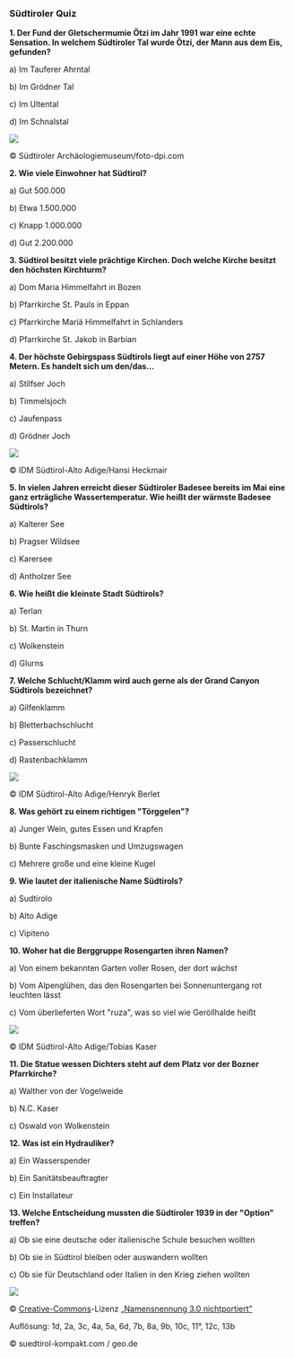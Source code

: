 ### Südtiroler Quiz

**1\. Der Fund der Gletschermumie Ötzi im Jahr 1991 war eine echte
Sensation. In welchem Südtiroler Tal wurde Ötzi, der Mann aus dem Eis,
gefunden?**

a) Im Tauferer Ahrntal

b) Im Grödner Tal

c) Im Ultental

d) Im Schnalstal

![](/content/21/21_Media/media/image1.jpeg)

© Südtiroler Archäologiemuseum/foto-dpi.com

**2\. Wie viele Einwohner hat Südtirol?**

a) Gut 500.000

b) Etwa 1.500.000

c) Knapp 1.000.000

d) Gut 2.200.000

**3\. Südtirol besitzt viele prächtige Kirchen. Doch welche Kirche besitzt
den höchsten Kirchturm?**

a) Dom Maria Himmelfahrt in Bozen

b) Pfarrkirche St. Pauls in Eppan

c) Pfarrkirche Mariä Himmelfahrt in Schlanders

d) Pfarrkirche St. Jakob in Barbian

**4\. Der höchste Gebirgspass Südtirols liegt auf einer Höhe von 2757
Metern. Es handelt sich um den/das...**

a) Stilfser Joch

b) Timmelsjoch

c) Jaufenpass

d) Grödner Joch

![](/content/21/21_Media/media/image2.jpeg)

© IDM Südtirol-Alto Adige/Hansi Heckmair

**5\. In vielen Jahren erreicht dieser Südtiroler Badesee bereits im Mai
eine ganz erträgliche Wassertemperatur. Wie heißt der wärmste Badesee
Südtirols?**

a) Kalterer See

b) Pragser Wildsee

c) Karersee

d) Antholzer See

**6\. Wie heißt die kleinste Stadt Südtirols?**

a) Terlan

b) St. Martin in Thurn

c) Wolkenstein

d) Glurns

**7\. Welche Schlucht/Klamm wird auch gerne als der Grand Canyon Südtirols
bezeichnet?**

a) Gilfenklamm

b) Bletterbachschlucht

c) Passerschlucht

d) Rastenbachklamm

![](/content/21/21_Media/media/image3.jpeg)

© IDM Südtirol-Alto Adige/Henryk Berlet

**8\. Was gehört zu einem richtigen \"Törggelen\"?**

a) Junger Wein, gutes Essen und Krapfen

b) Bunte Faschingsmasken und Umzugswagen

c) Mehrere große und eine kleine Kugel

**9\. Wie lautet der italienische Name Südtirols?**

a) Sudtirolo

b) Alto Adige

c) Vipiteno

**10\. Woher hat die Berggruppe Rosengarten ihren Namen?**

a) Von einem bekannten Garten voller Rosen, der dort wächst

b) Vom Alpenglühen, das den Rosengarten bei Sonnenuntergang rot
leuchten lässt

c) Vom überlieferten Wort \"ruza\", was so viel wie Geröllhalde heißt

![](/content/21/21_Media/media/image4.jpeg)

© IDM Südtirol-Alto Adige/Tobias Kaser

**11\. Die Statue wessen Dichters steht auf dem Platz vor der Bozner
Pfarrkirche?**

a) Walther von der Vogelweide

b) N.C. Kaser

c) Oswald von Wolkenstein

**12\. Was ist ein Hydrauliker?**

a) Ein Wasserspender

b) Ein Sanitätsbeauftragter

c) Ein Installateur

**13\. Welche Entscheidung mussten die Südtiroler 1939 in der \"Option\"
treffen?**

a) Ob sie eine deutsche oder italienische Schule besuchen wollten

b) Ob sie in Südtirol bleiben oder auswandern wollten

c) Ob sie für Deutschland oder Italien in den Krieg ziehen wollten

![](/content/21/21_Media/media/image5.png)

© [Creative-Commons](https://en.wikipedia.org/wiki/de:Creative_Commons)-Lizenz
[„Namensnennung 3.0 nichtportiert"](https://creativecommons.org/licenses/by/3.0/deed.de)

Auflösung: 1d, 2a, 3c, 4a, 5a, 6d, 7b, 8a, 9b, 10c, 11°, 12c, 13b

© suedtirol-kompakt.com / geo.de
